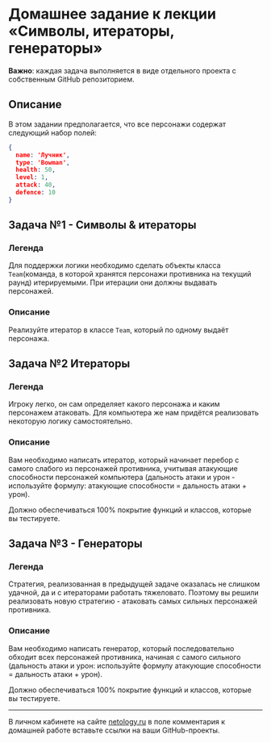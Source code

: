 # Домашнее задание к лекции «Символы, итераторы, генераторы»

**Важно**: каждая задача выполняется в виде отдельного проекта с собственным GitHub репозиторием.

## Описание

В этом задании предполагается, что все персонажи содержат следующий набор полей:
```json
{
  name: 'Лучник',
  type: 'Bowman',
  health: 50,
  level: 1,
  attack: 40,
  defence: 10
}
```

## Задача №1 - Символы & итераторы

### Легенда

Для поддержки логики необходимо сделать объекты класса `Team`(команда, в которой хранятся персонажи противника на текущий раунд) итерируемыми. При итерации они должны выдавать персонажей.

### Описание

Реализуйте итератор в классе `Team`, который по одному выдаёт персонажа.

## Задача №2 Итераторы

### Легенда

Игроку легко, он сам определяет какого персонажа и каким персонажем атаковать. Для компьютера же нам придётся реализовать некоторую логику самостоятельно.

### Описание

Вам необходимо написать итератор, который начинает перебор с самого слабого из персонажей противника, учитывая атакующие способности персонажей компьютера (дальность атаки и урон - используйте формулу: атакующие способности = дальность атаки + урон).

Должно обеспечиваться 100% покрытие функций и классов, которые вы тестируете.

## Задача №3 - Генераторы

### Легенда

Стратегия, реализованная в предыдущей задаче оказалась не слишком удачной, да и с итераторами работать тяжеловато. Поэтому вы решили реализовать новую стратегию - атаковать самых сильных персонажей противника.

### Описание

Вам необходимо написать генератор, который последовательно обходит всех персонажей противника, начиная с самого сильного (дальность атаки и урон: используйте формулу атакующие способности = дальность атаки + урон).

Должно обеспечиваться 100% покрытие функций и классов, которые вы тестируете.

---
В личном кабинете на сайте [netology.ru](http://netology.ru/) в поле комментария к домашней работе вставьте ссылки на ваши GitHub-проекты.
